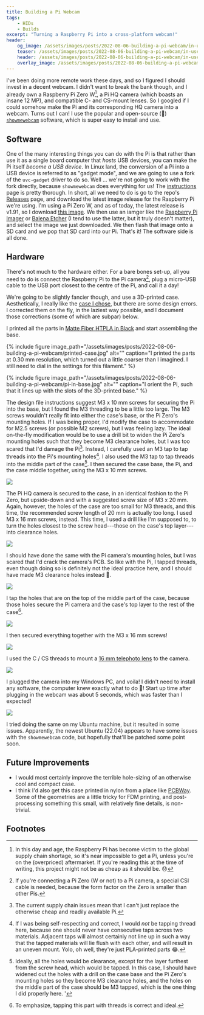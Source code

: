 ```yaml
---
title: Building a Pi Webcam
tags: 
    - HIDs
    - Builds
excerpt: "Turning a Raspberry Pi into a cross-platform webcam!"
header:
    og_image: /assets/images/posts/2022-08-06-building-a-pi-webcam/in-use.jpg
    teaser: /assets/images/posts/2022-08-06-building-a-pi-webcam/in-use.jpg
    header: /assets/images/posts/2022-08-06-building-a-pi-webcam/in-use.jpg
    overlay_image: /assets/images/posts/2022-08-06-building-a-pi-webcam/in-use.jpg
---
```


I've been doing more remote work these days, and so I figured I should invest in a decent webcam. I didn't want to break the bank though, and I already own a Raspberry Pi Zero W[^1], a Pi HQ camera (which boasts an insane 12 MP), and compatible C- and CS-mount lenses. So I googled if I could somehow make the Pi and its corresponding HQ camera into a webcam. Turns out I can! I use the popular and open-source (:tada:) [`showmewebcam`](https://github.com/showmewebcam/showmewebcam) software, which is super easy to install and use. 

## Software
One of the many interesting things you can do with the Pi is that rather than use it as a single board computer that _hosts_ USB devices, you can make the Pi itself _become a USB device_. In Linux land, the conversion of a Pi into a USB device is referred to as "gadget mode", and we are going to use a fork of the `uvc-gadget` driver to do so. Well ... we're not going to work with the fork directly, because `showmewebcam` does everything for us! The [instructions](https://tutorial.cytron.io/2020/12/29/raspberry-pi-zero-usb-webcam/) page is pretty thorough. In short, all we need to do is go to the repo's [Releases](https://github.com/showmewebcam/showmewebcam/releases) page, and download the latest image release for the Raspberry Pi we're using. I'm using a Pi Zero W, and as of today, the latest release is v1.91, so I download [this image](https://github.com/showmewebcam/showmewebcam/releases/download/v1.91/sdcard-raspberrypi0w-8e9f9ac.img.zip). We then use an iamger like the [Raspberry Pi Imager](https://www.raspberrypi.com/software/) or [Balena Etcher](https://www.balena.io/etcher/) (I tend to use the latter, but it truly doesn't matter), and select the image we just downloaded. We then flash that image onto a SD card and we pop that SD card into our Pi. That's it! The software side is all done. 

## Hardware
There's not much to the hardware either. For a bare bones set-up, all you need to do is connect the Raspberry Pi to the Pi camera[^2], plug a micro-USB cable to the USB port closest to the centre of the Pi, and call it a day! 

We're going to be slightly fancier though, and use a 3D-printed case. Aesthetically, I really like the [case I chose](https://www.printables.com/model/187559-raspberry-pi-zero-high-quality-hq-webcam-case), but there are some design errors. I corrected them on the fly, in the laziest way possible, and I document those corrections (some of which are subpar) below. 

I printed all the parts in [Matte Fiber HTPLA in Black](https://www.proto-pasta.com/products/high-performance-htpla-matte-fiber) and start assembling the base. 

{% include figure image_path="/assets/images/posts/2022-08-06-building-a-pi-webcam/printed-case.jpg" alt="" caption="I printed the parts at 0.30 mm resolution, which turned out a little coarser than I imagined. I still need to dial in the settings for this filament." %}

{% include figure image_path="/assets/images/posts/2022-08-06-building-a-pi-webcam/pi-in-base.jpg" alt="" caption="I orient the Pi, such that it lines up with the slots of the 3D-printed base." %}

The design file instructions suggest M3 x 10 mm screws for securing the Pi into the base, but I found the M3 threading to be a little too large. The M3 screws wouldn't really fit into either the case's base, or the Pi Zero's mounting holes. If I was being proper, I'd modify the case to accommodate for M2.5 screws (or possible M2 screws), but I was feeling lazy. The ideal on-the-fly modification would be to use a drill bit to widen the Pi Zero's mounting holes such that they become M3 clearance holes, but I was too scared that I'd damage the Pi[^3]. Instead, I carefully used an M3 tap to tap threads into the Pi's mounting holes[^4]. I also used the M3 tap to tap threads into the middle part of the case[^5]. I then secured the case base, the Pi, and the case middle together, using the M3 x 10 mm screws. 

![](/assets/images/posts/2022-08-06-building-a-pi-webcam/screw-base.jpg)

The Pi HQ camera is secured to the case, in an identical fashion to the Pi Zero, but upside-down and with a suggested screw size of M3 x 20 mm. Again, however, the holes of the case are too small for M3 threads, and this time, the recommended screw length of 20 mm is actually too long. I used M3 x 16 mm screws, instead. This time, I used a drill like I'm supposed to, to turn the holes closest to the screw head---those on the case's top layer---into clearance holes. 

![](/assets/images/posts/2022-08-06-building-a-pi-webcam/clearance-top-holes.jpg)

I should have done the same with the Pi camera's mounting holes, but I was scared that I'd crack the camera's PCB. So like with the Pi, I tapped threads, even though doing so is definitely not the ideal practice here, and I should have made M3 clearance holes instead :shrug:. 

![](/assets/images/posts/2022-08-06-building-a-pi-webcam/tap-pi-cam.jpg)

I tap the holes that are on the top of the middle part of the case, because those holes secure the Pi camera and the case's top layer to the rest of the case[^6].

![](/assets/images/posts/2022-08-06-building-a-pi-webcam/tap-mid.jpg)

I then secured everything together with the M3 x 16 mm screws!

![](/assets/images/posts/2022-08-06-building-a-pi-webcam/final-assembling.jpg)

I used the C / CS threads to mount a [16 mm telephoto lens](https://www.sparkfun.com/products/16761) to the camera. 

![](/assets/images/posts/2022-08-06-building-a-pi-webcam/final-construction.jpg)

I plugged the camera into my Windows PC, and voila! I didn't need to install any software, the computer knew exactly what to do :tada:! Start up time after plugging in the webcam was about 5 seconds, which was faster than I expected! 

![](/assets/images/posts/2022-08-06-building-a-pi-webcam/in-use.jpg)

I tried doing the same on my Ubuntu machine, but it resulted in some issues. Apparently, the newest Ubuntu (22.04) appears to have some issues with the `showmewebcam` code, but hopefully that'll be patched some point soon. 

## Future Improvements

- I would most certainly improve the terrible hole-sizing of an otherwise cool and compact case.
- I think I'd also get this case printed in nylon from a place like [PCBWay](https://pcbway.com/). Some of the geometries are a little tricky for FDM printing, and post-processing something this small, with relatively fine details, is non-trivial. 

## Footnotes
[^1]: In this day and age, the Raspberry Pi has become victim to the global supply chain shortage, so it's near impossible to get a Pi, unless you're on the (overpriced) aftermarket. If you're reading this at the time of writing, this project might not be as cheap as it should be. :disappointed: 

[^2]: If you're connecting a Pi Zero (W or not) to a Pi camera, a special CSI cable is needed, because the form factor on the Zero is smaller than other Pis. 

[^3]: The current supply chain issues mean that I can't just replace the otherwise cheap and readily available Pi. 

[^4]: If I was being self-respecting and correct, I would _not_ be tapping thread here, because one should never have consecutive taps across two materials. Adjacent taps will almost certainly not line up in such a way that the tapped materials will lie flush with each other, and will result in an uneven mount. Yolo, oh well, they're just PLA-printed parts :joy:. 

[^5]: Ideally, all the holes would be clearance, except for the layer furthest from the screw head, which would be tapped. In this case, I should have widened out the holes with a drill on the case base and the Pi Zero's mounting holes so they become M3 clearance holes, and the holes on the middle part of the case should be M3 tapped, which is the one thing I did properly here. '

[^6]: To emphasize, tapping this part with threads is correct and ideal. 